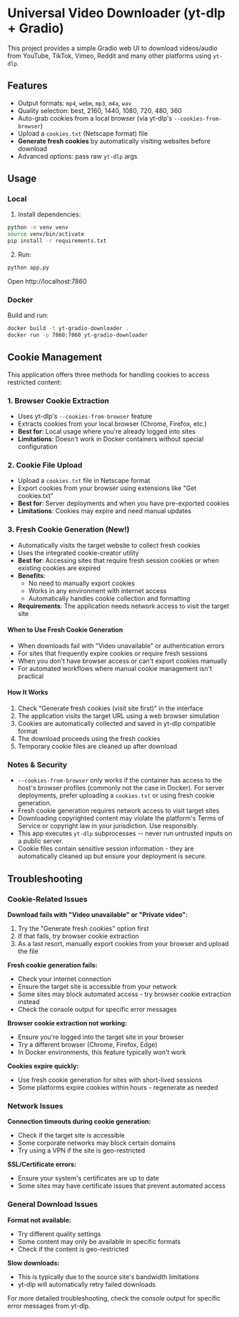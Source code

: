 # Universal Video Downloader (yt-dlp + Gradio)

This project provides a simple Gradio web UI to download videos/audio from YouTube, TikTok, Vimeo, Reddit and many other platforms using `yt-dlp`.

## Features
- Output formats: `mp4`, `webm`, `mp3`, `m4a`, `wav`
- Quality selection: best, 2160, 1440, 1080, 720, 480, 360
- Auto-grab cookies from a local browser (via yt-dlp's `--cookies-from-browser`)
- Upload a `cookies.txt` (Netscape format) file
- **Generate fresh cookies** by automatically visiting websites before download
- Advanced options: pass raw `yt-dlp` args

## Usage

### Local
1. Install dependencies:
```bash
python -m venv venv
source venv/bin/activate
pip install -r requirements.txt
```

2. Run:
```bash
python app.py
```

Open http://localhost:7860

### Docker
Build and run:
```bash
docker build -t yt-gradio-downloader .
docker run -p 7860:7860 yt-gradio-downloader
```

## Cookie Management

This application offers three methods for handling cookies to access restricted content:

### 1. Browser Cookie Extraction
- Uses yt-dlp's `--cookies-from-browser` feature
- Extracts cookies from your local browser (Chrome, Firefox, etc.)
- **Best for**: Local usage where you're already logged into sites
- **Limitations**: Doesn't work in Docker containers without special configuration

### 2. Cookie File Upload
- Upload a `cookies.txt` file in Netscape format
- Export cookies from your browser using extensions like "Get cookies.txt"
- **Best for**: Server deployments and when you have pre-exported cookies
- **Limitations**: Cookies may expire and need manual updates

### 3. Fresh Cookie Generation (New!)
- Automatically visits the target website to collect fresh cookies
- Uses the integrated cookie-creator utility
- **Best for**: Accessing sites that require fresh session cookies or when existing cookies are expired
- **Benefits**: 
  - No need to manually export cookies
  - Works in any environment with internet access
  - Automatically handles cookie collection and formatting
- **Requirements**: The application needs network access to visit the target site

#### When to Use Fresh Cookie Generation
- When downloads fail with "Video unavailable" or authentication errors
- For sites that frequently expire cookies or require fresh sessions
- When you don't have browser access or can't export cookies manually
- For automated workflows where manual cookie management isn't practical

#### How It Works
1. Check "Generate fresh cookies (visit site first)" in the interface
2. The application visits the target URL using a web browser simulation
3. Cookies are automatically collected and saved in yt-dlp compatible format
4. The download proceeds using the fresh cookies
5. Temporary cookie files are cleaned up after download

### Notes & Security
- `--cookies-from-browser` only works if the container has access to the host's browser profiles (commonly not the case in Docker). For server deployments, prefer uploading a `cookies.txt` or using fresh cookie generation.
- Fresh cookie generation requires network access to visit target sites
- Downloading copyrighted content may violate the platform's Terms of Service or copyright law in your jurisdiction. Use responsibly.
- This app executes `yt-dlp` subprocesses -- never run untrusted inputs on a public server.
- Cookie files contain sensitive session information - they are automatically cleaned up but ensure your deployment is secure.

## Troubleshooting

### Cookie-Related Issues

**Download fails with "Video unavailable" or "Private video":**
1. Try the "Generate fresh cookies" option first
2. If that fails, try browser cookie extraction
3. As a last resort, manually export cookies from your browser and upload the file

**Fresh cookie generation fails:**
- Check your internet connection
- Ensure the target site is accessible from your network
- Some sites may block automated access - try browser cookie extraction instead
- Check the console output for specific error messages

**Browser cookie extraction not working:**
- Ensure you're logged into the target site in your browser
- Try a different browser (Chrome, Firefox, Edge)
- In Docker environments, this feature typically won't work

**Cookies expire quickly:**
- Use fresh cookie generation for sites with short-lived sessions
- Some platforms expire cookies within hours - regenerate as needed

### Network Issues

**Connection timeouts during cookie generation:**
- Check if the target site is accessible
- Some corporate networks may block certain domains
- Try using a VPN if the site is geo-restricted

**SSL/Certificate errors:**
- Ensure your system's certificates are up to date
- Some sites may have certificate issues that prevent automated access

### General Download Issues

**Format not available:**
- Try different quality settings
- Some content may only be available in specific formats
- Check if the content is geo-restricted

**Slow downloads:**
- This is typically due to the source site's bandwidth limitations
- yt-dlp will automatically retry failed downloads

For more detailed troubleshooting, check the console output for specific error messages from yt-dlp.

